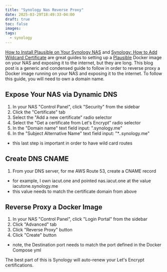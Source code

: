```yaml
---
title: "Synology Nas Reverse Proxy"
date: 2025-03-29T18:49:33-04:00
draft: true
toc: false
images:
tags: 
  - synology
---
```


[How to Install Plausible on Your Synology NAS](https://mariushosting.com/how-to-install-plausible-on-your-synology-nas/) and [Synology: How to Add Wildcard Certificate](https://mariushosting.com/synology-how-to-add-wildcard-certificate/) are great guides to setting up a [Plausible](https://github.com/plausible/community-edition) Docker image on your NAS and exposing it to the internet, but they are long. This blog post is a generic and condensed guide to follow in order to reverse proxy a Docker image running on your NAS and exposing it to the internet. To follow this guide, you will need to own a domain name.

## Expose Your NAS via Dynamic DNS

1. In your NAS "Control Panel", click "Security" from the sidebar
2. Click the "Certificate" tab
3. Select the "Add a new certificate" radio selector
4. Select the "Get a certificate from Let's Encrypt" radio selector
5. In the "Domain name" text field input: "<your-domain>.synology.me"
6. In the "Subject Alternative Name" text field input: "*.<your-domain>.synology.me"
  - this last step is important in order to have wild card routes

## Create DNS CNAME

1. From your DNS server, for me AWS Route 53, create a CNAME record
  - for example, I own iacut.one and pointed nas.iacut.one at the value iacutone.synology.me
  - this value needs to match the certificate domain from above

## Reverse Proxy a Docker Image

1. In your NAS "Control Panel", click "Login Portal" from the sidebar
2. Click "Advanced" tab
3. Click "Reverse Proxy" button
4. Click "Create" button
  - note, the Destination port needs to match the port defined in the Docker Compose yml

The best part of this is Synology will auto-renew your Let's Encrypt certifications.
